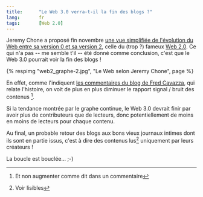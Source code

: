 ```yaml
---
title:      "Le Web 3.0 verra-t-il la fin des blogs ?"
lang:       fr
tags:       [Web 2.0]
---
```


Jeremy Chone a proposé fin novembre [une vue simplifiée de l'évolution du Web entre sa version 0 et sa version 2](http://www.bitsandbuzz.com/2005/11/29/web-0x-to-web-20-simplified/), celle du (trop ?) fameux [Web 2.0](http://blogmarks.net/tag/web2.0?order_by=popularity). Ce qui n'a pas -- me semble t'il -- été donné comme conclusion, c'est que le Web 3.0 pourrait voir la fin des blogs !


{% respimg "web2_graphe-2.jpg", "Le Web selon Jeremy Chone", page %}


En effet, comme l'indiquent [les commentaires du blog de Fred Cavazza](http://www.fredcavazza.net/index.php?2006/01/10/1017-les-facteurs-limitant-du-web-20#co), qui relate l'histoire, on voit de plus en plus diminuer le rapport signal / bruit des contenus [^1].

Si la tendance montrée par le graphe continue, le Web 3.0 devrait finir par avoir plus de contributeurs que de lecteurs, donc potentiellement de moins en moins de lecteurs pour chaque contenu.

Au final, un probable retour des blogs aux bons vieux journaux intimes dont ils sont en partie issus, c'est à dire des contenus lus[^2] uniquement par leurs créateurs !

La boucle est bouclée… ;-)


[^1]: Et non augmenter comme dit dans un commentaire

[^2]: Voir lisibles
